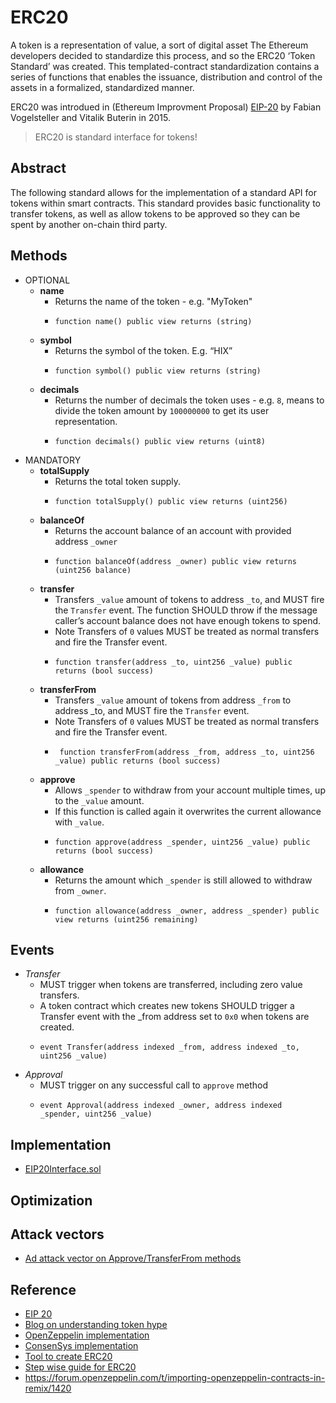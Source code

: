 # ERC20

A token is a representation of value, a sort of digital asset 
The Ethereum developers decided to standardize this process, and so the ERC20 ‘Token Standard’ was created. This templated-contract standardization contains a series of functions that enables the issuance, distribution and control of the assets in a formalized, standardized manner.

ERC20 was introdued in (Ethereum Improvment Proposal) [EIP-20](https://eips.ethereum.org/EIPS/eip-20) by  Fabian Vogelsteller and Vitalik Buterin in 2015.


> ERC20 is standard interface for tokens!


## Abstract

The following standard allows for the implementation of a standard API for tokens within smart contracts. This standard provides basic functionality to transfer tokens, as well as allow tokens to be approved so they can be spent by another on-chain third party.

## Methods

- OPTIONAL
    - **name**
        - Returns the name of the token - e.g. "MyToken"
        -   ```
            function name() public view returns (string)
            ```
    - **symbol**
        - Returns the symbol of the token. E.g. “HIX”        
        -   ```
            function symbol() public view returns (string)
            ```
    - **decimals**
        - Returns the number of decimals the token uses - e.g. `8`, means to divide the token amount by `100000000` to get its user representation.
        -   ```
            function decimals() public view returns (uint8)
            ```
- MANDATORY
    - **totalSupply**
        - Returns the total token supply.
        -   ```
            function totalSupply() public view returns (uint256)
            ```
    - **balanceOf**
        - Returns the account balance of an account with provided address `_owner`
        -   ```
            function balanceOf(address _owner) public view returns (uint256 balance)
            ```
    - **transfer**
        - Transfers `_value` amount of tokens to address `_to`, and MUST fire the `Transfer` event. The function SHOULD throw if the message caller’s account balance does not have enough tokens to spend.
        - Note Transfers of `0` values MUST be treated as normal transfers and fire the Transfer event.
        -   ```
            function transfer(address _to, uint256 _value) public returns (bool success)
            ```
    - **transferFrom**
        - Transfers `_value` amount of tokens from address `_from` to address _to, and MUST fire the `Transfer` event.
        - Note Transfers of `0` values MUST be treated as normal transfers and fire the Transfer event.
        -   ```
             function transferFrom(address _from, address _to, uint256 _value) public returns (bool success)   
            ```
    - **approve**
        - Allows `_spender` to withdraw from your account multiple times, up to the `_value` amount. 
        - If this function is called again it overwrites the current allowance with `_value`.
        -   ```
            function approve(address _spender, uint256 _value) public returns (bool success)
            ```
    - **allowance**
        - Returns the amount which `_spender` is still allowed to withdraw from `_owner`.
        -   ```
            function allowance(address _owner, address _spender) public view returns (uint256 remaining)
            ```

## Events

- *Transfer*
    - MUST trigger when tokens are transferred, including zero value transfers.
    - A token contract which creates new tokens SHOULD trigger a Transfer event with the _from address set to `0x0` when tokens are created.
    -   ```
        event Transfer(address indexed _from, address indexed _to, uint256 _value)
        ```
- *Approval*
    - MUST trigger on any successful call to `approve` method
    -   ```
        event Approval(address indexed _owner, address indexed _spender, uint256 _value)
        ```

## Implementation

- [EIP20Interface.sol](https://github.com/ConsenSys/Tokens/blob/fdf687c69d998266a95f15216b1955a4965a0a6d/contracts/eip20/EIP20Interface.sol)

## Optimization

## Attack vectors

- [Ad attack vector on Approve/TransferFrom methods](https://docs.google.com/document/d/1YLPtQxZu1UAvO9cZ1O2RPXBbT0mooh4DYKjA_jp-RLM/edit)

## Reference 

- [EIP 20](https://github.com/ethereum/EIPs/blob/master/EIPS/eip-20.md)
- [Blog on understanding token hype](https://medium.com/blockchannel/understanding-the-ethereum-ico-token-hype-429481278f45)
- [OpenZeppelin implementation](https://github.com/OpenZeppelin/openzeppelin-contracts/blob/9b3710465583284b8c4c5d2245749246bb2e0094/contracts/token/ERC20/ERC20.sol)
- [ConsenSys implementation](https://github.com/ConsenSys/Tokens/blob/fdf687c69d998266a95f15216b1955a4965a0a6d/contracts/eip20/EIP20.sol)
- [Tool to create ERC20](https://vittominacori.github.io/erc20-generator/create-token/)
- [Step wise guide for ERC20](https://blockonomi.com/create-ethereum-token/)
- https://forum.openzeppelin.com/t/importing-openzeppelin-contracts-in-remix/1420 